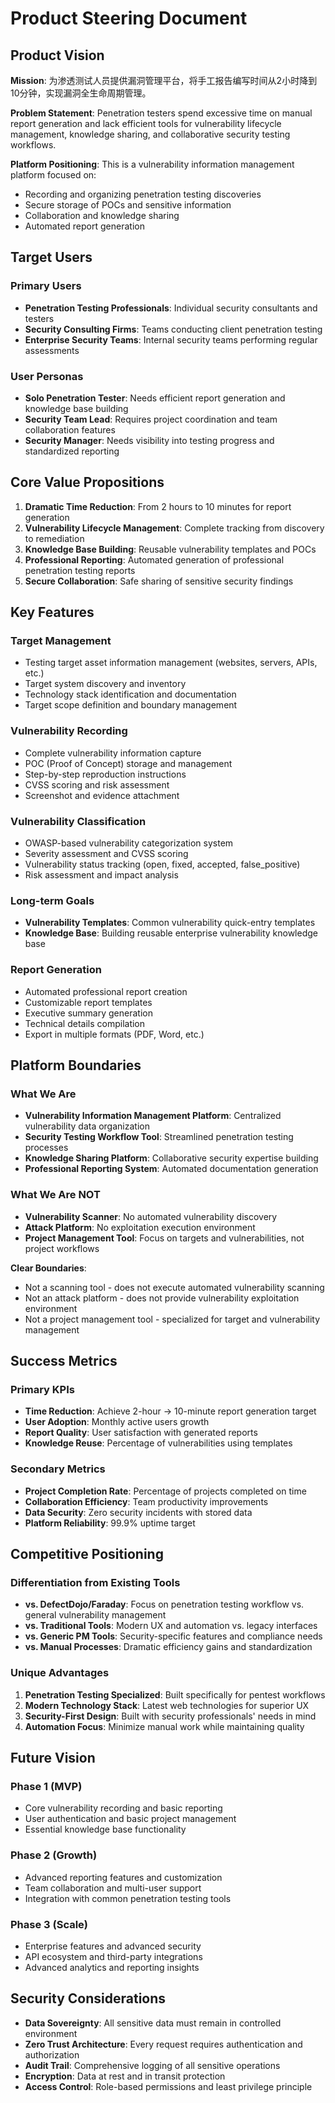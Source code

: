 # Product Steering Document

## Product Vision

**Mission**: 为渗透测试人员提供漏洞管理平台，将手工报告编写时间从2小时降到10分钟，实现漏洞全生命周期管理。

**Problem Statement**: Penetration testers spend excessive time on manual report generation and lack efficient tools for vulnerability lifecycle management, knowledge sharing, and collaborative security testing workflows.

**Platform Positioning**: 
This is a vulnerability information management platform focused on:
- Recording and organizing penetration testing discoveries
- Secure storage of POCs and sensitive information  
- Collaboration and knowledge sharing
- Automated report generation

## Target Users

### Primary Users

- **Penetration Testing Professionals**: Individual security consultants and testers
- **Security Consulting Firms**: Teams conducting client penetration testing
- **Enterprise Security Teams**: Internal security teams performing regular assessments

### User Personas

- **Solo Penetration Tester**: Needs efficient report generation and knowledge base building
- **Security Team Lead**: Requires project coordination and team collaboration features
- **Security Manager**: Needs visibility into testing progress and standardized reporting

## Core Value Propositions

1. **Dramatic Time Reduction**: From 2 hours to 10 minutes for report generation
2. **Vulnerability Lifecycle Management**: Complete tracking from discovery to remediation
3. **Knowledge Base Building**: Reusable vulnerability templates and POCs
4. **Professional Reporting**: Automated generation of professional penetration testing reports
5. **Secure Collaboration**: Safe sharing of sensitive security findings

## Key Features

### Target Management

- Testing target asset information management (websites, servers, APIs, etc.)
- Target system discovery and inventory
- Technology stack identification and documentation
- Target scope definition and boundary management

### Vulnerability Recording

- Complete vulnerability information capture
- POC (Proof of Concept) storage and management
- Step-by-step reproduction instructions
- CVSS scoring and risk assessment
- Screenshot and evidence attachment

### Vulnerability Classification

- OWASP-based vulnerability categorization system
- Severity assessment and CVSS scoring
- Vulnerability status tracking (open, fixed, accepted, false_positive)
- Risk assessment and impact analysis

### Long-term Goals

- **Vulnerability Templates**: Common vulnerability quick-entry templates
- **Knowledge Base**: Building reusable enterprise vulnerability knowledge base

### Report Generation

- Automated professional report creation
- Customizable report templates
- Executive summary generation
- Technical details compilation
- Export in multiple formats (PDF, Word, etc.)

## Platform Boundaries

### What We Are

- **Vulnerability Information Management Platform**: Centralized vulnerability data organization
- **Security Testing Workflow Tool**: Streamlined penetration testing processes
- **Knowledge Sharing Platform**: Collaborative security expertise building
- **Professional Reporting System**: Automated documentation generation

### What We Are NOT

- **Vulnerability Scanner**: No automated vulnerability discovery
- **Attack Platform**: No exploitation execution environment  
- **Project Management Tool**: Focus on targets and vulnerabilities, not project workflows

**Clear Boundaries**:
- Not a scanning tool - does not execute automated vulnerability scanning
- Not an attack platform - does not provide vulnerability exploitation environment
- Not a project management tool - specialized for target and vulnerability management

## Success Metrics

### Primary KPIs

- **Time Reduction**: Achieve 2-hour → 10-minute report generation target
- **User Adoption**: Monthly active users growth
- **Report Quality**: User satisfaction with generated reports
- **Knowledge Reuse**: Percentage of vulnerabilities using templates

### Secondary Metrics

- **Project Completion Rate**: Percentage of projects completed on time
- **Collaboration Efficiency**: Team productivity improvements
- **Data Security**: Zero security incidents with stored data
- **Platform Reliability**: 99.9% uptime target

## Competitive Positioning

### Differentiation from Existing Tools

- **vs. DefectDojo/Faraday**: Focus on penetration testing workflow vs. general vulnerability management
- **vs. Traditional Tools**: Modern UX and automation vs. legacy interfaces
- **vs. Generic PM Tools**: Security-specific features and compliance needs
- **vs. Manual Processes**: Dramatic efficiency gains and standardization

### Unique Advantages

1. **Penetration Testing Specialized**: Built specifically for pentest workflows
2. **Modern Technology Stack**: Latest web technologies for superior UX
3. **Security-First Design**: Built with security professionals' needs in mind
4. **Automation Focus**: Minimize manual work while maintaining quality

## Future Vision

### Phase 1 (MVP)

- Core vulnerability recording and basic reporting
- User authentication and basic project management
- Essential knowledge base functionality

### Phase 2 (Growth)

- Advanced reporting features and customization
- Team collaboration and multi-user support
- Integration with common penetration testing tools

### Phase 3 (Scale)

- Enterprise features and advanced security
- API ecosystem and third-party integrations
- Advanced analytics and reporting insights

## Security Considerations

- **Data Sovereignty**: All sensitive data must remain in controlled environment
- **Zero Trust Architecture**: Every request requires authentication and authorization
- **Audit Trail**: Comprehensive logging of all sensitive operations
- **Encryption**: Data at rest and in transit protection
- **Access Control**: Role-based permissions and least privilege principle
